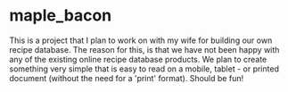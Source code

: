 maple_bacon
===========

This is a project that I plan to work on with my wife for building our own recipe database.  The reason for this, is that we have not been happy with any of the existing online recipe database products.  We plan to create something very simple that is easy to read on a mobile, tablet - or printed document (without the need for a 'print' format).  Should be fun!
